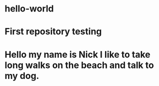 # hello-world
# First repository testing
# Hello my name is Nick I like to take long walks on the beach and talk to my dog.



